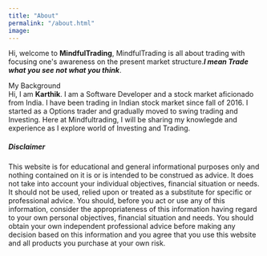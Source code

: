 ```yaml
---
title: "About"
permalink: "/about.html"
image: 
---
```


Hi, welcome to **MindfulTrading**, MindfulTrading is all about trading with focusing one's awareness on the present market structure.**_I mean Trade what you see not what you think_**.

My Background  
Hi, I am **Karthik**. I am a Software Developer and a stock market aficionado from India. I have been trading in Indian stock market since fall of 2016. I started as a  Options trader and gradually moved to swing trading and Investing. Here at Mindfultrading, I will be sharing my knowlegde and experience as I explore world of Investing and Trading.

##### **Disclaimer**
This website is for educational and general informational purposes only and nothing contained on it is or is intended to be construed as advice. It does not take into account your individual objectives, financial situation or needs. It should not be used, relied upon or treated as a substitute for specific or professional advice. You should, before you act or use any of this information, consider the appropriateness of this information having regard to your own personal objectives, financial situation and needs. You should obtain your own independent professional advice before making any decision based on this information and you agree that you use this website and all products you purchase at your own risk.